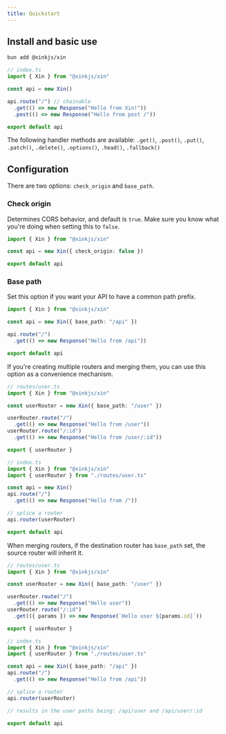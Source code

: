 ```yaml
---
title: Quickstart
---
```


## Install and basic use

```bash
bun add @xinkjs/xin
```

```ts
// index.ts
import { Xin } from "@xinkjs/xin"

const api = new Xin()

api.route("/") // chainable
  .get(() => new Response("Hello from Xin!"))
  .post(() => new Response("Hello from post /"))

export default api
```

The following handler methods are available: `.get()`, `.post()`, `.put()`, `.patch()`, `.delete()`, `.options()`, `.head()`, `.fallback()`


## Configuration

There are two options: `check_origin` and `base_path`.

### Check origin

Determines CORS behavior, and default is `true`. Make sure you know what you're doing when setting this to `false`.

```ts
import { Xin } from "@xinkjs/xin"

const api = new Xin({ check_origin: false })

export default api
```

### Base path
Set this option if you want your API to have a common path prefix.

```ts
import { Xin } from "@xinkjs/xin"

const api = new Xin({ base_path: "/api" })

api.route("/")
  .get(() => new Response("Hello from /api"))

export default api
```

If you're creating multiple routers and merging them, you can use this option as a convenience mechanism.

```ts
// routes/user.ts
import { Xin } from "@xinkjs/xin"

const userRouter = new Xin({ base_path: "/user" })

userRouter.route("/")
  .get(() => new Response("Hello from /user"))
userRouter.route("/:id")
  .get(() => new Response("Hello from /user/:id"))

export { userRouter }
```
```ts
// index.ts
import { Xin } from "@xinkjs/xin"
import { userRouter } from "./routes/user.ts"

const api = new Xin()
api.route("/")
  .get(() => new Response("Hello from /"))

// splice a router
api.router(userRouter)

export default api
```

When merging routers, if the destination router has `base_path` set, the source router will inherit it.

```ts
// routes/user.ts
import { Xin } from "@xinkjs/xin"

const userRouter = new Xin({ base_path: "/user" })

userRouter.route("/")
  .get(() => new Response("Hello user"))
userRouter.route("/:id")
  .get(({ params }) => new Response(`Hello user ${params.id}`))

export { userRouter }
```
```ts
// index.ts
import { Xin } from "@xinkjs/xin"
import { userRouter } from "./routes/user.ts"

const api = new Xin({ base_path: "/api" })
api.route("/")
  .get(() => new Response("Hello from /api"))

// splice a router
api.router(userRouter)

// results in the user paths being: /api/user and /api/user/:id

export default api
```
